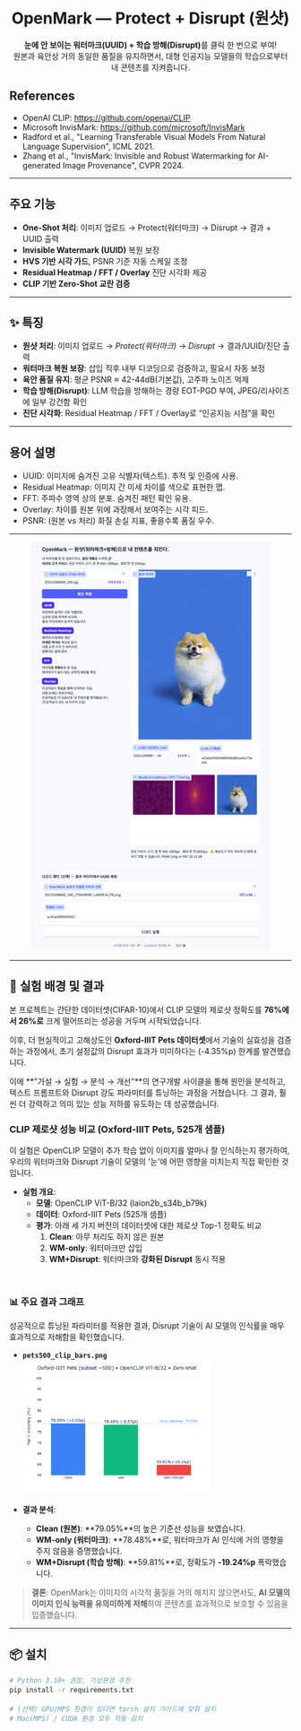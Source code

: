 <h1 align="center">OpenMark — Protect + Disrupt (원샷)</h1>

<p align="center">
  <strong>눈에 안 보이는 워터마크(UUID) + 학습 방해(Disrupt)</strong>를 클릭 한 번으로 부여!<br/>
  원본과 육안상 거의 동일한 품질을 유지하면서, 대형 인공지능 모델들의 학습으로부터 내 콘텐츠를 지켜줍니다.
</p>

## References

- OpenAI CLIP: https://github.com/openai/CLIP  
- Microsoft InvisMark: https://github.com/microsoft/InvisMark  
- Radford et al., "Learning Transferable Visual Models From Natural Language Supervision", ICML 2021.  
- Zhang et al., "InvisMark: Invisible and Robust Watermarking for AI-generated Image Provenance", CVPR 2024.  

---

##  주요 기능  
- **One-Shot 처리**: 이미지 업로드 → Protect(워터마크) → Disrupt → 결과 + UUID 출력  
- **Invisible Watermark (UUID)** 복원 보장  
- **HVS 기반 시각 가드**, PSNR 기준 자동 스케일 조정  
- **Residual Heatmap / FFT / Overlay** 진단 시각화 제공  
- **CLIP 기반 Zero-Shot 교란 검증**

---

## ✨ 특징

- **원샷 처리**: 이미지 업로드 → *Protect(워터마크)* → *Disrupt* → 결과/UUID/진단 출력
- **워터마크 복원 보장**: 삽입 직후 내부 디코딩으로 검증하고, 필요시 자동 보정
- **육안 품질 유지**: 평균 PSNR ≈ 42-44dB(기본값), 고주파 노이즈 억제
- **학습 방해(Disrupt)**: LLM 학습을 방해하는 경량 EOT-PGD 부여, JPEG/리사이즈에 일부 강건함 확인
- **진단 시각화**: Residual Heatmap / FFT / Overlay로 “인공지능 시점”을 확인

---

## 용어 설명
-  UUID: 이미지에 숨겨진 고유 식별자(텍스트). 추적 및 인증에 사용.
-  Residual Heatmap: 이미지 간 미세 차이를 색으로 표현한 맵.
-  FFT: 주파수 영역 상의 분포. 숨겨진 패턴 확인 유용.
-  Overlay: 차이를 원본 위에 과장해서 보여주는 시각 피드.
-  PSNR: (원본 vs 처리) 화질 손실 지표, 좋을수록 품질 우수.

---

<p align="center">
  <img src="./docs/20250816%20result.png" alt="demo result" width="85%" />
</p>

---

## 🧪 실험 배경 및 결과

본 프로젝트는 간단한 데이터셋(CIFAR-10)에서 CLIP 모델의 제로샷 정확도를 **76%에서 26%로** 크게 떨어뜨리는 성공을 거두며 시작되었습니다.

이후, 더 현실적이고 고해상도인 **Oxford-IIIT Pets 데이터셋**에서 기술의 실효성을 검증하는 과정에서, 초기 설정값의 Disrupt 효과가 미미하다는 (-4.35%p) 한계를 발견했습니다.

이에 **"가설 → 실험 → 분석 → 개선"**의 연구개발 사이클을 통해 원인을 분석하고, 텍스트 프롬프트와 Disrupt 강도 파라미터를 튜닝하는 과정을 거쳤습니다. 그 결과, 훨씬 더 강력하고 의미 있는 성능 저하를 유도하는 데 성공했습니다.

### CLIP 제로샷 성능 비교 (Oxford-IIIT Pets, 525개 샘플)

이 실험은 OpenCLIP 모델이 추가 학습 없이 이미지를 얼마나 잘 인식하는지 평가하여, 우리의 워터마크와 Disrupt 기술이 모델의 '눈'에 어떤 영향을 미치는지 직접 확인한 것입니다.

- **실험 개요**:
    - **모델**: OpenCLIP ViT-B/32 (laion2b_s34b_b79k)
    - **데이터**: Oxford-IIIT Pets (525개 샘플)
    - **평가**: 아래 세 가지 버전의 데이터셋에 대한 제로샷 Top-1 정확도 비교
        1.  **Clean**: 아무 처리도 하지 않은 원본
        2.  **WM-only**: 워터마크만 삽입
        3.  **WM+Disrupt**: 워터마크와 **강화된 Disrupt** 동시 적용

<br>

### 📊 주요 결과 그래프

성공적으로 튜닝된 파라미터를 적용한 결과, Disrupt 기술이 AI 모델의 인식률을 매우 효과적으로 저해함을 확인했습니다.

- **`pets500_clip_bars.png`**
  <img src="./docs/pets500_clip_bars.png" alt="pets 500 samples result" width="70%">

- **결과 분석**:
    - **Clean (원본)**: **79.05%**의 높은 기준선 성능을 보였습니다.
    - **WM-only (워터마크)**: **78.48%**로, 워터마크가 AI 인식에 거의 영향을 주지 않음을 증명했습니다.
    - **WM+Disrupt (학습 방해)**: **59.81%**로, 정확도가 **-19.24%p** 폭락했습니다.

> **결론**: OpenMark는 이미지의 시각적 품질을 거의 해치지 않으면서도, **AI 모델의 이미지 인식 능력을 유의미하게 저해**하여 콘텐츠를 효과적으로 보호할 수 있음을 입증했습니다.

---

## 📦 설치

```bash
# Python 3.10+ 권장, 가상환경 추천
pip install -r requirements.txt

# (선택) GPU/MPS 환경이 있다면 torch 설치 가이드에 맞춰 설치
# Mac(MPS) / CUDA 환경 모두 자동 감지